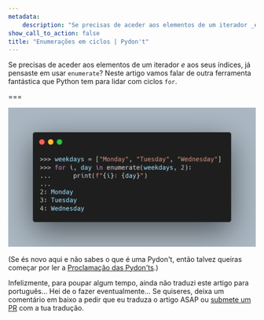 ```yaml
---
metadata:
    description: "Se precisas de aceder aos elementos de um iterador _e_ aos seus índices, já pensaste em usar a função enumerate?"
show_call_to_action: false
title: "Enumerações em ciclos | Pydon't"
---
```


Se precisas de aceder aos elementos de um iterador _e_ aos seus índices,
já pensaste em usar `enumerate`?
Neste artigo vamos falar de outra ferramenta fantástica que Python tem
para lidar com ciclos `for`.

===

![Código Python que usa `enumerate`.](thumbnail.png)

(Se és novo aqui e não sabes o que é uma Pydon't, então talvez queiras começar por
ler a [Proclamação das Pydon'ts][manifesto].)

Infelizmente, para poupar algum tempo, ainda não traduzi este artigo para português...
Hei de o fazer eventualmente...
Se quiseres, deixa um comentário em baixo a pedir que eu traduza o artigo ASAP ou [submete um PR][pr] com a tua tradução.


[pr]: https://github.com/mathspp/mathspp/blob/master/pages/02.blog/04.pydonts/enumerate-me/item.pt.md
[subscribe]: https://mathspp.com/subscribe
[manifesto]: /blog/pydonts/pydont-manifesto
[csv]: https://docs.python.org/3/library/csv.html
[pathlib]: https://docs.python.org/3/library/pathlib.html
